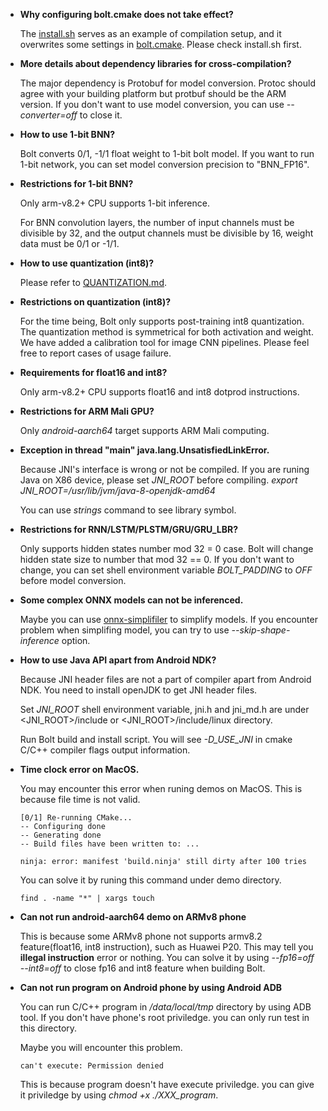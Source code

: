 * **Why configuring bolt.cmake does not take effect?**

    The [install.sh](../install.sh) serves as an example of compilation setup, and it overwrites some settings in [bolt.cmake](../common/cmakes/bolt.cmake). Please check install.sh first.

* **More details about dependency libraries for cross-compilation?**

    The major dependency is Protobuf for model conversion. Protoc should agree with your building platform but protbuf should be the ARM version. If you don't want to use model conversion, you can use *--converter=off* to close it.

* **How to use 1-bit BNN?**

    Bolt converts 0/1, -1/1 float weight to 1-bit bolt model. If you want to run 1-bit network, you can set model conversion precision to "BNN_FP16".

* **Restrictions for 1-bit BNN?**

    Only arm-v8.2+ CPU supports 1-bit inference. 

    For BNN convolution layers, the number of input channels must be divisible by 32, and the output channels must be divisible by 16, weight data must be 0/1 or -1/1.

* **How to use quantization (int8)?**

    Please refer to [QUANTIZATION.md](QUANTIZATION.md).  

* **Restrictions on quantization (int8)?**

    For the time being, Bolt only supports post-training int8 quantization. The quantization method is symmetrical for both activation and weight. We have added a calibration tool for image CNN pipelines. Please feel free to report cases of usage failure.

* **Requirements for float16 and int8?**

    Only arm-v8.2+ CPU supports float16 and int8 dotprod instructions. 

* **Restrictions for ARM Mali GPU?**

    Only *android-aarch64* target supports ARM Mali computing.

* **Exception in thread "main" java.lang.UnsatisfiedLinkError.**

    Because JNI's interface is wrong or not be compiled. If you are runing Java on X86 device, please set *JNI_ROOT* before compiling. *export JNI_ROOT=/usr/lib/jvm/java-8-openjdk-amd64*

    You can use *strings* command to see library symbol.

* **Restrictions for RNN/LSTM/PLSTM/GRU/GRU_LBR?**

    Only supports hidden states number mod 32 = 0 case. Bolt will change hidden state size to number that mod 32 == 0. If you don't want to change, you can set shell environment variable *BOLT_PADDING* to *OFF* before model conversion.

* **Some complex ONNX models can not be inferenced.**

    Maybe you can use [onnx-simplifiler](https://github.com/daquexian/onnx-simplifier) to simplify models. If you encounter problem when simplifing model, you can try to use *--skip-shape-inference* option.

* **How to use Java API apart from Android NDK?**

    Because JNI header files are not a part of compiler apart from Android NDK. You need to install openJDK to get JNI header files.

    Set *JNI_ROOT* shell environment variable, jni.h and jni_md.h are under <JNI_ROOT>/include or <JNI_ROOT>/include/linux directory.

    Run Bolt build and install script. You will see *-D_USE_JNI* in cmake C/C++ compiler flags output information.

* **Time clock error on MacOS.**

    You may encounter this error when runing demos on MacOS. This is because file time is not valid.

    ```
    [0/1] Re-running CMake...
    -- Configuring done
    -- Generating done
    -- Build files have been written to: ...
    
    ninja: error: manifest 'build.ninja' still dirty after 100 tries
    ```
    You can solve it by runing this command under demo directory.
    ```
    find . -name "*" | xargs touch
    ```

* **Can not run android-aarch64 demo on ARMv8 phone**

    This is because some ARMv8 phone not supports armv8.2 feature(float16, int8 instruction), such as Huawei P20. This may tell you **illegal instruction** error or nothing.
    You can solve it by using *--fp16=off --int8=off* to close fp16 and int8 feature when building Bolt.

* **Can not run program on Android phone by using Android ADB**

    You can run C/C++ program in */data/local/tmp* directory by using ADB tool. If you don't have phone's root priviledge. you can only run test in this directory.

    Maybe you will encounter this problem.
    ```
    can't execute: Permission denied
    ```

    This is because program doesn't have execute priviledge. you can give it priviledge by using *chmod +x ./XXX_program*.
